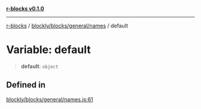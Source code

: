 [**r-blocks v0.1.0**](../../../../../README.md)

***

[r-blocks](../../../../../modules.md) / [blockly/blocks/general/names](../README.md) / default

# Variable: default

> **default**: `object`

## Defined in

[blockly/blocks/general/names.js:61](https://github.com/DhyeyMavani2003/r-blocks/blob/3c6fd2c845ebaab7af1ba61c432e0fe34ef7f334/src/pages/modules/blockly/blocks/general/names.js#L61)
